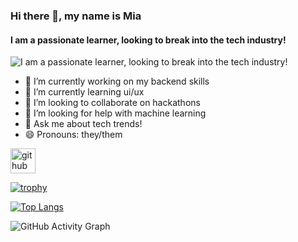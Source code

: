 ### Hi there 👋, my name is Mia
#### I am a passionate learner, looking to break into the tech industry!
![I am a passionate learner, looking to break into the tech industry!](https://arturss)


- 🔭 I’m currently working on my backend skills 
- 🌱 I’m currently learning ui/ux 
- 👯 I’m looking to collaborate on hackathons 
- 🤔 I’m looking for help with machine learning 
- 💬 Ask me about tech trends! 
- 😄 Pronouns: they/them 


[<img src='https://cdn.jsdelivr.net/npm/simple-icons@3.0.1/icons/github.svg' alt='github' height='40'>](https://github.com/mia-is-here)  

[![trophy](https://github-profile-trophy.vercel.app/?username=mia-is-here)](https://github.com/ryo-ma/github-profile-trophy)

[![Top Langs](https://github-readme-stats.vercel.app/api/top-langs/?username=mia-is-here)](https://github.com/anuraghazra/github-readme-stats)

![GitHub Activity Graph](https://activity-graph.herokuapp.com/graph?username=mia-is-here)  
